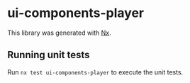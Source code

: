 # ui-components-player

This library was generated with [Nx](https://nx.dev).

## Running unit tests

Run `nx test ui-components-player` to execute the unit tests.
